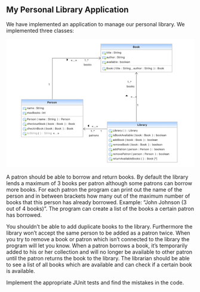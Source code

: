 ## My Personal Library Application
We have implemented an application to manage our personal library. We implemented
three classes:

![alt text](src\main\resources\excersiceImages\unit_testing.png "class diagram")

A patron should be able to borrow and return books. By default the library lends a
maximum of 3 books per patron although some patrons can borrow more books. For
each patron the program can print out the name of the person and in between brackets
how many out of the maximum number of books that this person has already borrowed.
Example: “John Johnson (3 out of 4 books)”. The program can create a list of the books
a certain patron has borrowed.

You shouldn’t be able to add duplicate books to the library. Furthermore the library
won’t accept the same person to be added as a patron twice. When you try to remove a
book or patron which isn’t connected to the library the program will let you know.
When a patron borrows a book, it’s temporarily added to his or her collection and will
no longer be available to other patron until the patron returns the book to the library.
The librarian should be able to see a list of all books which are available and can check
if a certain book is available.

Implement the appropriate JUnit tests and find the mistakes in the code.